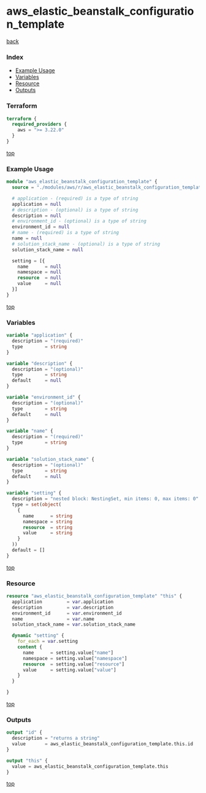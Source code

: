 # aws_elastic_beanstalk_configuration_template

[back](../aws.md)

### Index

- [Example Usage](#example-usage)
- [Variables](#variables)
- [Resource](#resource)
- [Outputs](#outputs)

### Terraform

```terraform
terraform {
  required_providers {
    aws = ">= 3.22.0"
  }
}
```

[top](#index)

### Example Usage

```terraform
module "aws_elastic_beanstalk_configuration_template" {
  source = "./modules/aws/r/aws_elastic_beanstalk_configuration_template"

  # application - (required) is a type of string
  application = null
  # description - (optional) is a type of string
  description = null
  # environment_id - (optional) is a type of string
  environment_id = null
  # name - (required) is a type of string
  name = null
  # solution_stack_name - (optional) is a type of string
  solution_stack_name = null

  setting = [{
    name      = null
    namespace = null
    resource  = null
    value     = null
  }]
}
```

[top](#index)

### Variables

```terraform
variable "application" {
  description = "(required)"
  type        = string
}

variable "description" {
  description = "(optional)"
  type        = string
  default     = null
}

variable "environment_id" {
  description = "(optional)"
  type        = string
  default     = null
}

variable "name" {
  description = "(required)"
  type        = string
}

variable "solution_stack_name" {
  description = "(optional)"
  type        = string
  default     = null
}

variable "setting" {
  description = "nested block: NestingSet, min items: 0, max items: 0"
  type = set(object(
    {
      name      = string
      namespace = string
      resource  = string
      value     = string
    }
  ))
  default = []
}
```

[top](#index)

### Resource

```terraform
resource "aws_elastic_beanstalk_configuration_template" "this" {
  application         = var.application
  description         = var.description
  environment_id      = var.environment_id
  name                = var.name
  solution_stack_name = var.solution_stack_name

  dynamic "setting" {
    for_each = var.setting
    content {
      name      = setting.value["name"]
      namespace = setting.value["namespace"]
      resource  = setting.value["resource"]
      value     = setting.value["value"]
    }
  }

}
```

[top](#index)

### Outputs

```terraform
output "id" {
  description = "returns a string"
  value       = aws_elastic_beanstalk_configuration_template.this.id
}

output "this" {
  value = aws_elastic_beanstalk_configuration_template.this
}
```

[top](#index)